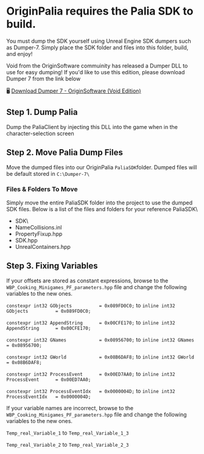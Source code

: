 # OriginPalia requires the Palia SDK to build.
You must dump the SDK yourself using Unreal Engine SDK dumpers such as Dumper-7.
Simply place the SDK folder and files into this folder, build, and enjoy!

Void from the OriginSoftware commuinity has released a Dumper DLL to use for easy dumping!
If you'd like to use this edition, please download Dumper 7 from the link below

🖥️ [Download Dumper 7 - OriginSoftware (Void Edition)](https://github.com/Wimberton/OriginPalia/blob/main/PaliaSDK/Dumper-7-OriginSoftware(Void).dll)

## Step 1. Dump Palia
Dump the PaliaClient by injecting this DLL into the game when in the character-selection screen

## Step 2. Move Palia Dump Files
Move the dumped files into our OriginPalia `PaliaSDK`folder.
Dumped files will be default stored in `C:\Dumper-7\`

### Files & Folders To Move
Simply move the entire PaliaSDK folder into the project to use the dumped SDK files. Below is a list of the files and folders for your reference
PaliaSDK\
- SDK\
-  NameCollisions.inl
-  PropertyFixup.hpp
-  SDK.hpp
-  UnrealContainers.hpp


## Step 3. Fixing Variables
If your offsets are stored as constant expressions, browse to the `WBP_Cooking_Minigames_PF_parameters.hpp` file and change the following variables to the new ones.

`constexpr int32 GObjects          = 0x089FD0C0;` to `inline int32 GObjects          = 0x089FD0C0;`

`constexpr int32 AppendString      = 0x00CFE170;` to `inline int32 AppendString      = 0x00CFE170;`

`constexpr int32 GNames            = 0x08956700;` to `inline int32 GNames            = 0x08956700;`

`constexpr int32 GWorld            = 0x08B6DAF8;` to `inline int32 GWorld            = 0x08B6DAF8;`

`constexpr int32 ProcessEvent      = 0x00ED7AA0;` to `inline int32 ProcessEvent      = 0x00ED7AA0;`

`constexpr int32 ProcessEventIdx   = 0x0000004D;` to `inline int32 ProcessEventIdx   = 0x0000004D;`

If your variable names are incorrect, browse to the `WBP_Cooking_Minigames_PF_parameters.hpp` file and change the following variables to the new ones.

`Temp_real_Variable_1` to `Temp_real_Variable_1_3`

`Temp_real_Variable_2` to `Temp_real_Variable_2_3`

